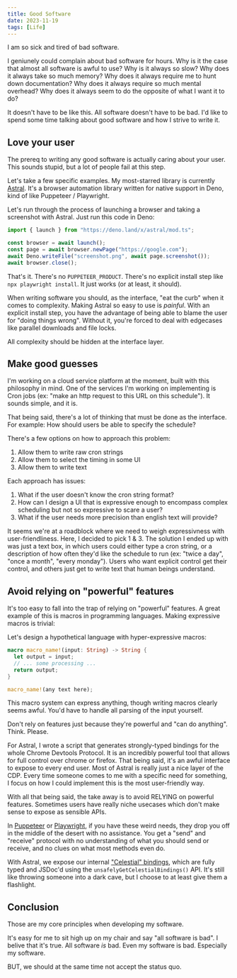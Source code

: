 ```yaml
---
title: Good Software
date: 2023-11-19
tags: [Life]
---
```


I am so sick and tired of bad software.

I geniunely could complain about bad software for hours. Why is it the case that
almost all software is awful to use? Why is it always so slow? Why does it
always take so much memory? Why does it always require me to hunt down
documentation? Why does it always require so much mental overhead? Why does it
always seem to do the opposite of what I want it to do?

It doesn't have to be like this. All software doesn't have to be bad. I'd like
to spend some time talking about good software and how I strive to write it.

## Love your user

The prereq to writing any good software is actually caring about your user. This
sounds stupid, but a lot of people fail at this step.

Let's take a few specific examples. My most-starred library is currently
[Astral](https://astral.deno.dev). It's a browser automation library written for
native support in Deno, kind of like Puppeteer / Playwright.

Let's run through the process of launching a browser and taking a screenshot
with Astral. Just run this code in Deno:

```ts
import { launch } from "https://deno.land/x/astral/mod.ts";

const browser = await launch();
const page = await browser.newPage("https://google.com");
await Deno.writeFile("screenshot.png", await page.screenshot());
await browser.close();
```

That's it. There's no `PUPPETEER_PRODUCT`. There's no explicit install step like
`npx playwright install`. It just works (or at least, it should).

When writing software you should, as the interface, "eat the curb" when it comes
to complexity. Making Astral so easy to use is _painful_. With an explicit
install step, you have the advantage of being able to blame the user for "doing
things wrong". Without it, you're forced to deal with edgecases like parallel
downloads and file locks.

All complexity should be hidden at the interface layer.

## Make good guesses

I'm working on a cloud service platform at the moment, built with this
philosophy in mind. One of the services I'm working on implementing is Cron jobs
(ex: "make an http request to this URL on this schedule"). It sounds simple, and
it is.

That being said, there's a lot of thinking that must be done as the interface.
For example: How should users be able to specify the schedule?

There's a few options on how to approach this problem:

1. Allow them to write raw cron strings
2. Allow them to select the timing in some UI
3. Allow them to write text

Each approach has issues:

1. What if the user doesn't know the cron string format?
2. How can I design a UI that is expressive enough to encompass complex
   scheduling but not so expressive to scare a user?
3. What if the user needs more precision than english text will provide?

It seems we're at a roadblock where we need to weigh expressivness with
user-friendliness. Here, I decided to pick 1 & 3. The solution I ended up with
was just a text box, in which users could either type a cron string, or a
description of how often they'd like the schedule to run (ex: "twice a day",
"once a month", "every monday"). Users who want explicit control get their
control, and others just get to write text that human beings understand.

## Avoid relying on "powerful" features

It's too easy to fall into the trap of relying on "powerful" features. A great
example of this is macros in programming languages. Making expressive macros is
trivial:

Let's design a hypothetical language with hyper-expressive macros:

```rust
macro macro_name!(input: String) -> String {
  let output = input;
  // ... some processing ...
  return output; 
}

macro_name!(any text here);
```

This macro system can express anything, though writing macros clearly seems
awful. You'd have to handle all parsing of the input yourself.

Don't rely on features just because they're powerful and "can do anything".
Think. Please.

For Astral, I wrote a script that generates strongly-typed bindings for the
whole Chrome Devtools Protocol. It is an incredibly powerful tool that allows
for full control over chrome or firefox. That being said, it's an awful
interface to expose to every end user. Most of Astral is really just a nice
layer of the CDP. Every time someone comes to me with a specific need for
something, I focus on how I could implement this is the most user-friendly way.

With all that being said, the take away is to avoid RELYING on powerful
features. Sometimes users have really niche usecases which don't make sense to
expose as sensible APIs.

In [Puppeteer](https://pptr.dev/api/puppeteer.cdpsession) or
[Playwright](https://playwright.dev/docs/api/class-cdpsession), if you have
these weird needs, they drop you off in the middle of the desert with no
assistance. You get a "send" and "receive" protocol with no understanding of
what you should send or receive, and no clues on what most methods even do.

With Astral, we expose our internal
["Celestial" bindings](https://deno.land/x/astral@0.3.1/bindings/celestial.ts?s=Celestial),
which are fully typed and JSDoc'd using the `unsafelyGetCelestialBindings()`
API. It's still like throwing someone into a dark cave, but I choose to at least
give them a flashlight.

## Conclusion

Those are my core principles when developing my software.

It's easy for me to sit high up on my chair and say "all software is bad". I
belive that it's true. All software _is_ bad. Even my software is bad.
Especially my software.

BUT, we should at the same time not accept the status quo.
